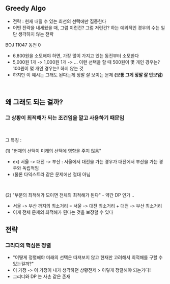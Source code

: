 ## Greedy Algo

- 전략 : 현재 내릴 수 있는 최선의 선택에만 집중한다
- 어떤 전략을 내세웠을 때, 그럼 이런건? 그럼 저런건? 하는 예외적인 경우의 수는 일단 생각하지 않는 전략

BOJ 11047 동전 0 

- 6,800원을 소모해야 하면, 가장 많이 가지고 있는 동전부터 소모한다 
- 5,000원 1개 -> 1,000원 1개 -> ... 이런 선택을 할 때 500원이 몇 개인 경우는? 100원이 몇 개인 경우는? 하지 않는 것
- 하지만 이 예시는 그래도 된다는게 정말 잘 보이는 문제  **(보통 그게 정말 잘 안보임)**

<br>

## 왜 그래도 되는 걸까? 

<h3> 그 상황이 최적해가 되는 조건임을 깔고 사용하기 때문임</h3>
<br>

그 특징 :

(1) "현재의 선택이 미래의 선택에 영향을 주지 않음"
-  ex) 서울 -> 대전 -> 부산 : 서울에서 대전을 가는 경우가 대전에서 부산을 가는 경우와 독립적임 
-  (물론 다익스트라 같은 문제에선 절대 아님

<br>

(2) "부분의 최적해가 모이면 전체의 최적해가 된다" - 약간 DP 인가 ..
- 서울 -> 부산 까지의 최소거리 = 서울 -> 대전 최소거리 + 대전 -> 부산 최소거리
- 이게 전체 문제의 최적해가 된다는 것을 보장할 수 있다



## 전략

<h3> 그리디의 핵심은 정렬 </h3>

- "어떻게 정렬해야 미래의 선택은 따져보지 않고 현재만 고려해서 최적해를 구할 수 있는걸까?"
- 이 가정 -> 이 가정이 내가 생각하던 상황전제 > 이렇게 정렬해야 되는거다! 
- 그리디와 DP 는 사촌 같은 존재 